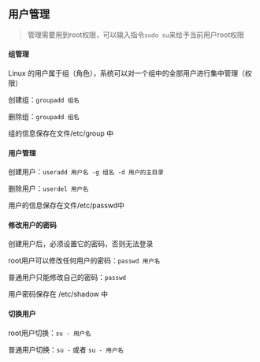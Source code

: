## 用户管理

> 管理需要用到root权限，可以输入指令`sudo su`来给予当前用户root权限

#### 组管理

Linux 的用户属于组（角色），系统可以对一个组中的全部用户进行集中管理（权限）

创建组：`groupadd 组名`

删除组：`groupadd 组名`

组的信息保存在文件/etc/group 中

#### 用户管理

创建用户：`useradd 用户名 -g 组名 -d 用户的主目录`

删除用户：`userdel 用户名`

用户的信息保存在文件/etc/passwd中

#### 修改用户的密码

创建用户后，必须设置它的密码，否则无法登录

root用户可以修改任何用户的密码：`passwd 用户名`

普通用户只能修改自己的密码：`passwd`

用户密码保存在 /etc/shadow 中

#### 切换用户

root用户切换：`su - 用户名`

普通用户切换：`su -` 或者 `su - 用户名`

